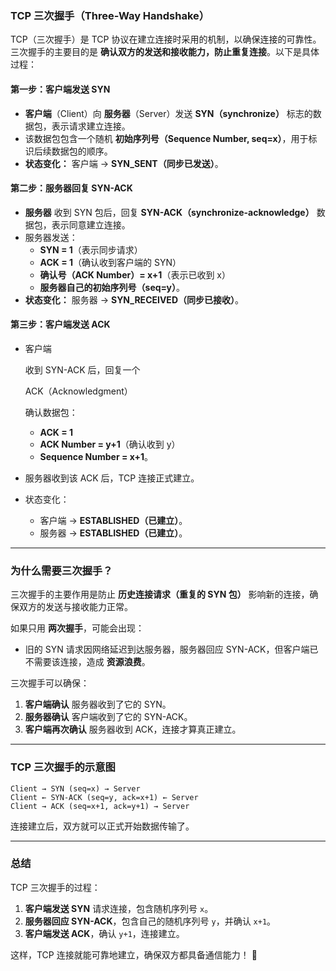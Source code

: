 ### TCP 三次握手（Three-Way Handshake）

TCP（三次握手）是 TCP 协议在建立连接时采用的机制，以确保连接的可靠性。三次握手的主要目的是 **确认双方的发送和接收能力，防止重复连接**。以下是具体过程：

#### **第一步：客户端发送 SYN**

- **客户端**（Client）向 **服务器**（Server）发送 **SYN（synchronize）** 标志的数据包，表示请求建立连接。
- 该数据包包含一个随机 **初始序列号（Sequence Number, seq=x）**，用于标识后续数据包的顺序。
- **状态变化：** 客户端 → **SYN_SENT（同步已发送）**。

#### **第二步：服务器回复 SYN-ACK**

- **服务器** 收到 SYN 包后，回复 **SYN-ACK（synchronize-acknowledge）** 数据包，表示同意建立连接。
- 服务器发送： 
  - **SYN = 1**（表示同步请求）
  - **ACK = 1**（确认收到客户端的 SYN）
  - **确认号（ACK Number）= x+1**（表示已收到 x）
  - **服务器自己的初始序列号（seq=y）**。
- **状态变化：** 服务器 → **SYN_RECEIVED（同步已接收）**。

#### **第三步：客户端发送 ACK**

- 客户端

   收到 SYN-ACK 后，回复一个 

  ACK（Acknowledgment）

   确认数据包： 

  - **ACK = 1**
  - **ACK Number = y+1**（确认收到 y）
  - **Sequence Number = x+1**。

- 服务器收到该 ACK 后，TCP 连接正式建立。

- 状态变化：

  - 客户端 → **ESTABLISHED（已建立）**。
  - 服务器 → **ESTABLISHED（已建立）**。

------

### **为什么需要三次握手？**

三次握手的主要作用是防止 **历史连接请求（重复的 SYN 包）** 影响新的连接，确保双方的发送与接收能力正常。

如果只用 **两次握手**，可能会出现：

- 旧的 SYN 请求因网络延迟到达服务器，服务器回应 SYN-ACK，但客户端已不需要该连接，造成 **资源浪费**。

三次握手可以确保：

1. **客户端确认** 服务器收到了它的 SYN。
2. **服务器确认** 客户端收到了它的 SYN-ACK。
3. **客户端再次确认** 服务器收到 ACK，连接才算真正建立。

------

### **TCP 三次握手的示意图**

```plaintext
Client → SYN (seq=x) → Server
Client ← SYN-ACK (seq=y, ack=x+1) ← Server
Client → ACK (seq=x+1, ack=y+1) → Server
```

连接建立后，双方就可以正式开始数据传输了。

------

### **总结**

TCP 三次握手的过程：

1. **客户端发送 SYN** 请求连接，包含随机序列号 `x`。
2. **服务器回应 SYN-ACK**，包含自己的随机序列号 `y`，并确认 `x+1`。
3. **客户端发送 ACK**，确认 `y+1`，连接建立。

这样，TCP 连接就能可靠地建立，确保双方都具备通信能力！ 🚀